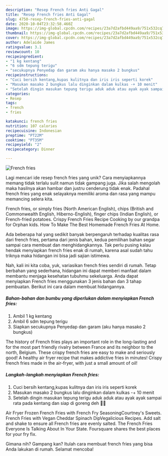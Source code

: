 ```yaml
---
description: "Resep French fries Anti Gagal"
title: "Resep French fries Anti Gagal"
slug: 4750-resep-french-fries-anti-gagal
date: 2020-10-04T23:32:58.460Z
image: https://img-global.cpcdn.com/recipes/23a7d2afbd449aa9/751x532cq70/french-fries-foto-resep-utama.jpg
thumbnail: https://img-global.cpcdn.com/recipes/23a7d2afbd449aa9/751x532cq70/french-fries-foto-resep-utama.jpg
cover: https://img-global.cpcdn.com/recipes/23a7d2afbd449aa9/751x532cq70/french-fries-foto-resep-utama.jpg
author: Adelaide James
ratingvalue: 3.1
reviewcount: 10
recipeingredient:
- "1 kg kentang"
- "6 sdm tepung terigu"
- "secukupnya Penyedap dan garam aku hanya masako 2 bungkus"
recipeinstructions:
- "Cuci bersih kentang,kupas kulitnya dan iris iris seperti korek"
- "Masukan masako 2 bungkus lalu dinginkan dalam kulkas -+ 10 menit"
- "Setelah dingin masukan tepung terigu aduk aduk atau ayak ayak sampai rata pada kentang dan siap di goreng deh 👍🏻"
categories:
- Resep
tags:
- french
- fries

katakunci: french fries 
nutrition: 107 calories
recipecuisine: Indonesian
preptime: "PT22M"
cooktime: "PT35M"
recipeyield: "2"
recipecategory: Dinner

---
```



![French fries](https://img-global.cpcdn.com/recipes/23a7d2afbd449aa9/751x532cq70/french-fries-foto-resep-utama.jpg)

Lagi mencari ide resep french fries yang unik? Cara menyiapkannya memang tidak terlalu sulit namun tidak gampang juga. Jika salah mengolah maka hasilnya akan hambar dan justru cenderung tidak enak. Padahal french fries yang enak selayaknya memiliki aroma dan rasa yang mampu memancing selera kita.

French fries, or simply fries (North American English), chips (British and Commonwealth English, Hiberno-English), finger chips (Indian English), or French-fried potatoes. Crispy French Fries Recipe Cooking by our grandpa for Orphan kids. How To Make The Best Homemade French Fries At Home.

Ada beberapa hal yang sedikit banyak berpengaruh terhadap kualitas rasa dari french fries, pertama dari jenis bahan, kedua pemilihan bahan segar sampai cara membuat dan menghidangkannya. Tak perlu pusing kalau hendak menyiapkan french fries enak di rumah, karena asal sudah tahu triknya maka hidangan ini bisa jadi sajian istimewa.


Nah, kali ini kita coba, yuk, variasikan french fries sendiri di rumah. Tetap berbahan yang sederhana, hidangan ini dapat memberi manfaat dalam membantu menjaga kesehatan tubuhmu sekeluarga. Anda dapat menyiapkan French fries menggunakan 3 jenis bahan dan 3 tahap pembuatan. Berikut ini cara dalam membuat hidangannya.

<!--inarticleads1-->

##### Bahan-bahan dan bumbu yang diperlukan dalam menyiapkan French fries:

1. Ambil 1 kg kentang
1. Ambil 6 sdm tepung terigu
1. Siapkan secukupnya Penyedap dan garam (aku hanya masako 2 bungkus)


The history of French fries plays an important role in the long-lasting and for the most part friendly rivalry between France and its neighbor to the north, Belgium. These crispy french fries are easy to make and seriously good! A healthy air fryer recipe that makes addictive fries in minutes! Crispy french fries made in the air-fryer, with just a small amount of oil! 

<!--inarticleads2-->

##### Langkah-langkah menyiapkan French fries:

1. Cuci bersih kentang,kupas kulitnya dan iris iris seperti korek
1. Masukan masako 2 bungkus lalu dinginkan dalam kulkas -+ 10 menit
1. Setelah dingin masukan tepung terigu aduk aduk atau ayak ayak sampai rata pada kentang dan siap di goreng deh 👍🏻


Air Fryer Frozen French Fries with French Fry SeasoningCourtney&#39;s Sweets. French Fries with Vegan Cheddar Spinach DipVegalicious Recipes. Add salt and shake to ensure all French fries are evenly salted. The French Fries Everyone Is Talking About In Your State. Foursquare shares the best places for your fry fix. 

Gimana nih? Gampang kan? Itulah cara membuat french fries yang bisa Anda lakukan di rumah. Selamat mencoba!

